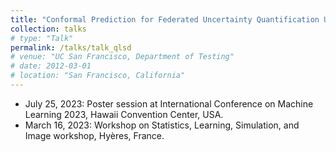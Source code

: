 ```yaml
---
title: "Conformal Prediction for Federated Uncertainty Quantification Under Label Shift"
collection: talks
# type: "Talk"
permalink: /talks/talk_qlsd
# venue: "UC San Francisco, Department of Testing"
# date: 2012-03-01
# location: "San Francisco, California"
---
```


- July 25, 2023: Poster session at International Conference on Machine Learning 2023, Hawaii Convention Center, USA.
- March 16, 2023: Workshop on Statistics, Learning, Simulation, and Image workshop, Hyères, France.
